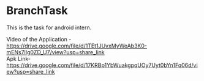 # BranchTask

This is the task for android intern.

Video of the Application - https://drive.google.com/file/d/1TEt1JUvxMyWeAb3K0-mENs7lIg0ZD_U7/view?usp=share_link
<br>
Apk Link- https://drive.google.com/file/d/17KRBp1YbWuakgpqUOy7Uyt0bYn1Fq06d/view?usp=share_link
